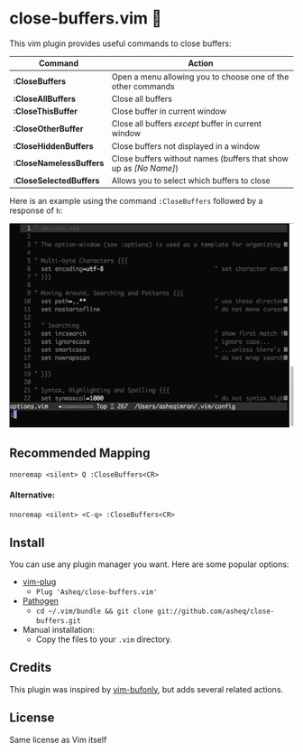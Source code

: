 # close-buffers.vim 📖

This vim plugin provides useful commands to close buffers:


<table>
    <thead>
        <th>Command</th>
        <th>Action</th>
    </thead>
    <tbody>
        <tr>
            <td><b>:CloseBuffers</b></td>
            <td>Open a menu allowing you to choose one of the other commands</td>
        </tr>
        <tr>
            <td><b>:CloseAllBuffers</b></td>
            <td>Close all buffers</td>
        </tr>
        <tr>
            <td><b>:CloseThisBuffer</b></td>
            <td>Close buffer in current window</td>
        </tr>
        <tr>
            <td><b>:CloseOtherBuffer</b></td>
            <td>Close all buffers <i>except</i> buffer in current window</td>
        </tr>
        <tr>
            <td><b>:CloseHiddenBuffers</b></td>
            <td>Close buffers not displayed in a window</td>
        </tr>
        <tr>
            <td><b>:CloseNamelessBuffers</b></td>
            <td>Close buffers without names (buffers that show up as <i>[No Name]</i>)</td>
        </tr>
        <tr>
            <td><b>:CloseSelectedBuffers</b></td>
            <td>Allows you to select which buffers to close</td>
        </tr>
    </tbody>
</table>

Here is an example using the command `:CloseBuffers` followed by a response of `h`:

![Screenshot](/doc/screencapture.gif?raw=true)

## Recommended Mapping

    nnoremap <silent> Q :CloseBuffers<CR>

#### Alternative:

    nnoremap <silent> <C-q> :CloseBuffers<CR>
## Install
You can use any plugin manager you want. Here are some popular options:

- [vim-plug](https://github.com/junegunn/vim-plug)
  - `Plug 'Asheq/close-buffers.vim'`
- [Pathogen](https://github.com/tpope/vim-pathogen)
  - `cd ~/.vim/bundle && git clone git://github.com/asheq/close-buffers.git`
- Manual installation:
  - Copy the files to your `.vim` directory.

## Credits
This plugin was inspired by [vim-bufonly](https://github.com/schickling/vim-bufonly), but adds
several related actions.

## License
Same license as Vim itself
